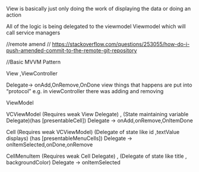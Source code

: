 View is basically just only  doing the work of displaying the data or doing an action

All of the logic is being delegated to the viewmodel 
Viewmodel which will call service managers

//remote amend 
// https://stackoverflow.com/questions/253055/how-do-i-push-amended-commit-to-the-remote-git-repository


//Basic MVVM Pattern


View ,ViewController 

Delegate-> onAdd,OnRemove,OnDone
view things that happens are put into “protocol” e.g. in viewController there was adding  and removing





ViewModel

VCViewModel   (Requires weak View Delegate) , (State maintaining variable Delegate)(has [presentableCell])
Delegate ->  onAdd,onRemove,OnItemDone


Cell    (Requires weak VCViewModel)   (Delegate of state like id ,textValue displays) (has [presentableMenuCells])
Delegate -> onItemSelected,onDone,onRemove

CellMenuItem (Requires weak Cell Delegate) , (Delegate of state like title , backgroundColor)
Delegate -> onItemSelected






